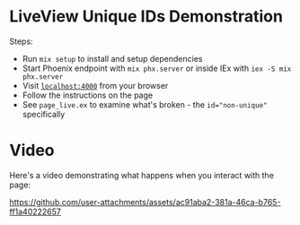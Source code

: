 # LiveView Unique IDs Demonstration

Steps:

  * Run `mix setup` to install and setup dependencies
  * Start Phoenix endpoint with `mix phx.server` or inside IEx with `iex -S mix phx.server`
  * Visit [`localhost:4000`](http://localhost:4000) from your browser
  * Follow the instructions on the page
  * See `page_live.ex` to examine what's broken - the `id="non-unique"` specifically

# Video

Here's a video demonstrating what happens when you interact with the page:

https://github.com/user-attachments/assets/ac91aba2-381a-46ca-b765-ff1a40222657

